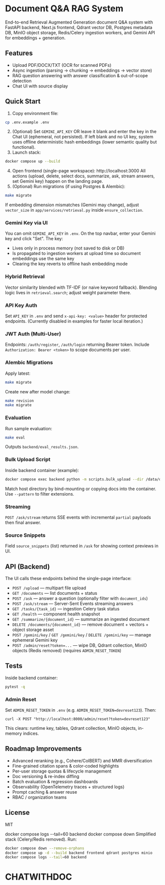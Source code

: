 # Document Q&A RAG System

End-to-end Retrieval Augmented Generation document Q&A system with FastAPI backend, Next.js frontend, Qdrant vector DB, Postgres metadata DB, MinIO object storage, Redis/Celery ingestion workers, and Gemini API for embeddings + generation.

## Features
- Upload PDF/DOCX/TXT (OCR for scanned PDFs)
- Async ingestion (parsing -> chunking -> embeddings -> vector store)
- RAG question answering with answer classification & out-of-scope detection
- Chat UI with source display

## Quick Start

1. Copy environment file:
```bash
cp .env.example .env
```
2. (Optional) Set `GEMINI_API_KEY` OR leave it blank and enter the key in the Chat UI (ephemeral, not persisted). If left blank and no UI key, system uses offline deterministic hash embeddings (lower semantic quality but functional).
3. Launch stack:
```bash
docker compose up --build
```
4. Open frontend (single-page workspace): http://localhost:3000
	All actions (upload, delete, select docs, summarize, ask, stream answers, set Gemini key) happen on the landing page.
5. (Optional) Run migrations (if using Postgres & Alembic):
```bash
make migrate
```

If embedding dimension mismatches (Gemini may change), adjust `vector_size` in `app/services/retrieval.py` inside `ensure_collection`.

### Gemini Key via UI
You can omit `GEMINI_API_KEY` in `.env`. On the top navbar, enter your Gemini key and click "Set". The key:
* Lives only in process memory (not saved to disk or DB)
* Is propagated to ingestion workers at upload time so document embeddings use the same key
* Clearing the key reverts to offline hash embedding mode

### Hybrid Retrieval
Vector similarity blended with TF-IDF (or naive keyword fallback). Blending logic lives in `retrieval.search`; adjust weight parameter there.

### API Key Auth
Set `API_KEY` in `.env` and send `x-api-key: <value>` header for protected endpoints. (Currently disabled in examples for faster local iteration.)

### JWT Auth (Multi-User)
Endpoints: `/auth/register`, `/auth/login` returning Bearer token. Include `Authorization: Bearer <token>` to scope documents per user.

### Alembic Migrations
Apply latest:
```bash
make migrate
```
Create new after model change:
```bash
make revision
make migrate
```

### Evaluation
Run sample evaluation:
```bash
make eval
```
Outputs `backend/eval_results.json`.

### Bulk Upload Script
Inside backend container (example):
```bash
docker compose exec backend python -m scripts.bulk_upload --dir /data/docs --email tester@example.com --password Test123 --concurrency 4
```
Match host directory by bind-mounting or copying docs into the container. Use `--pattern` to filter extensions.

### Streaming
`POST /ask/stream` returns SSE events with incremental `partial` payloads then final answer.

### Source Snippets
Field `source_snippets` (list) returned in `/ask` for showing context previews in UI.

## API (Backend)
The UI calls these endpoints behind the single-page interface:
- `POST /upload` — multipart file upload
- `GET /documents` — list documents + status
- `POST /ask` — answer a question (optionally filter with `document_ids`)
- `POST /ask/stream` — Server-Sent Events streaming answers
- `GET /tasks/{task_id}` — ingestion Celery task status
- `GET /health` — component health snapshot
- `GET /summarize/{document_id}` — summarize an ingested document
- `DELETE /documents/{document_id}` — remove document + vectors + object storage asset
- `POST /gemini/key` / `GET /gemini/key` / `DELETE /gemini/key` — manage ephemeral Gemini key
- `POST /admin/reset?token=...` — wipe DB, Qdrant collection, MinIO objects (Redis removed) (requires `ADMIN_RESET_TOKEN`)

## Tests
Inside backend container:
```bash
pytest -q
```

### Admin Reset
Set `ADMIN_RESET_TOKEN` in `.env` (e.g. `ADMIN_RESET_TOKEN=devreset123`). Then:
```
curl -X POST "http://localhost:8000/admin/reset?token=devreset123"
```
This clears: runtime key, tables, Qdrant collection, MinIO objects, in-memory indices.

## Roadmap Improvements
- Advanced reranking (e.g., Cohere/ColBERT) and MMR diversification
- Fine-grained citation spans & color-coded highlights
- Per-user storage quotas & lifecycle management
- Doc versioning & re-index diffing
- Batch evaluation & regression dashboards
- Observability (OpenTelemetry traces + structured logs)
- Prompt caching & answer reuse
- RBAC / organization teams

## License
MIT





docker compose logs --tail=60 backend
docker compose down
Simplified stack (Celery/Redis removed). Run:

```bash
docker compose down --remove-orphans
docker compose up -d --build backend frontend qdrant postgres minio
docker compose logs --tail=60 backend
```


# CHATWITHDOC
